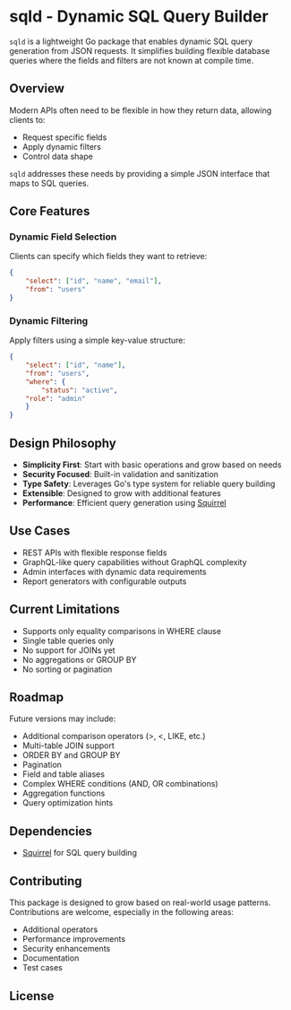 # sqld - Dynamic SQL Query Builder

`sqld` is a lightweight Go package that enables dynamic SQL query generation from JSON requests. It simplifies building flexible database queries where the fields and filters are not known at compile time.

## Overview

Modern APIs often need to be flexible in how they return data, allowing clients to:
- Request specific fields
- Apply dynamic filters
- Control data shape

`sqld` addresses these needs by providing a simple JSON interface that maps to SQL queries.

## Core Features

### Dynamic Field Selection
Clients can specify which fields they want to retrieve:

```json
{
	"select": ["id", "name", "email"],
	"from": "users"
}
```



### Dynamic Filtering
Apply filters using a simple key-value structure:

```json
{
    "select": ["id", "name"],
    "from": "users",
    "where": {
        "status": "active",
    "role": "admin"
    }
}
```


## Design Philosophy

- **Simplicity First**: Start with basic operations and grow based on needs
- **Security Focused**: Built-in validation and sanitization
- **Type Safety**: Leverages Go's type system for reliable query building
- **Extensible**: Designed to grow with additional features
- **Performance**: Efficient query generation using [Squirrel](https://github.com/Masterminds/squirrel)

## Use Cases

- REST APIs with flexible response fields
- GraphQL-like query capabilities without GraphQL complexity
- Admin interfaces with dynamic data requirements
- Report generators with configurable outputs

## Current Limitations

- Supports only equality comparisons in WHERE clause
- Single table queries only
- No support for JOINs yet
- No aggregations or GROUP BY
- No sorting or pagination

## Roadmap

Future versions may include:
- Additional comparison operators (>, <, LIKE, etc.)
- Multi-table JOIN support
- ORDER BY and GROUP BY
- Pagination
- Field and table aliases
- Complex WHERE conditions (AND, OR combinations)
- Aggregation functions
- Query optimization hints

## Dependencies

- [Squirrel](https://github.com/Masterminds/squirrel) for SQL query building

## Contributing

This package is designed to grow based on real-world usage patterns. Contributions are welcome, especially in the following areas:
- Additional operators
- Performance improvements
- Security enhancements
- Documentation
- Test cases

## License

